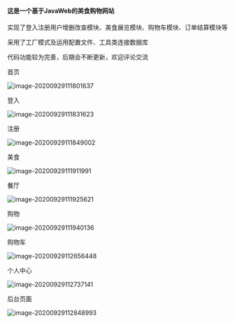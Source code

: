 #### **这是一个基于JavaWeb的美食购物网站**

实现了登入注册用户增删改查模块、美食展览模块、购物车模块、订单结算模块等

采用了工厂模式及运用配置文件、工具类连接数据库

代码功能较为完善，后期会不断更新，欢迎评论交流

首页

![image-20200929111801637](C:\Users\crc63\AppData\Roaming\Typora\typora-user-images\image-20200929111801637.png)

登入

![image-20200929111831623](C:\Users\crc63\AppData\Roaming\Typora\typora-user-images\image-20200929111831623.png)

注册

![image-20200929111849002](C:\Users\crc63\AppData\Roaming\Typora\typora-user-images\image-20200929111849002.png)

美食

![image-20200929111911991](C:\Users\crc63\AppData\Roaming\Typora\typora-user-images\image-20200929111911991.png)

餐厅

![image-20200929111925621](C:\Users\crc63\AppData\Roaming\Typora\typora-user-images\image-20200929111925621.png)

购物

![image-20200929111940136](C:\Users\crc63\AppData\Roaming\Typora\typora-user-images\image-20200929111940136.png)

购物车

![image-20200929112656448](C:\Users\crc63\AppData\Roaming\Typora\typora-user-images\image-20200929112656448.png)

个人中心

![image-20200929112737141](C:\Users\crc63\AppData\Roaming\Typora\typora-user-images\image-20200929112737141.png)

后台页面

![image-20200929112848993](C:\Users\crc63\AppData\Roaming\Typora\typora-user-images\image-20200929112848993.png)